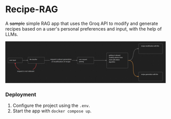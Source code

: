 # Recipe-RAG

A ~~sample~~ simple RAG app that uses the Groq API to modify and generate recipes based on a user's personal preferences and input, with the help of LLMs.

![scheme](./assets/scheme.png)

### Deployment

1. Configure the project using the `.env`.
2. Start the app with `docker compose up`.
